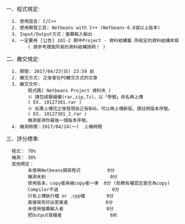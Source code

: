 

一、程式規定:

      1. 使用語言: C/C++
      2. 使用開發工具: Netbeans with C++ (Netbeans-6.8或以上版本)
      3. Input/Output方式：螢幕輸入輸出
      4. 一定要用 [公告] 101-2 期中Project - 資料結構篇 所給定的資料結構來寫
            ( 請參考裡面所寫的資料結構說明！ )


二、繳交規定:

      1. 期限: 2017/04/23(日) 23:59 前
      2. 繳交方式: 之後會在PO繳交方式的文章
      3. 繳交文件:
            程式碼( Netbeans Project 資料夾 )
            ※ 請包成壓縮檔(rar,zip,7z)，以「學號」命名再上傳
            ( EX. 10127301.rar )
            ※ 如果上傳完之後發現自己有BUG，可以再上傳新版，請註明版本序號。
            ( EX. 10127301_2.rar )
            機測是測你最後一個版本序號。
      4. 機測時間：2017/04/24(一)  上機時間

三、評分標準:

      程式： 70%
      機測： 30%
      其他規定：
            未使用Netbeans撰寫程式          0分
            機測未到                        0分
            使用版本，copy者與被copy者一律  0分 (助教有權認定是否為copy)
            Compiler不過                    0分
            只有上傳執行檔 or .cpp檔        0分
            直接寫死印出答案者              0分
            未使用螢幕輸入者                0分
            把Output寫檔者                  6折
